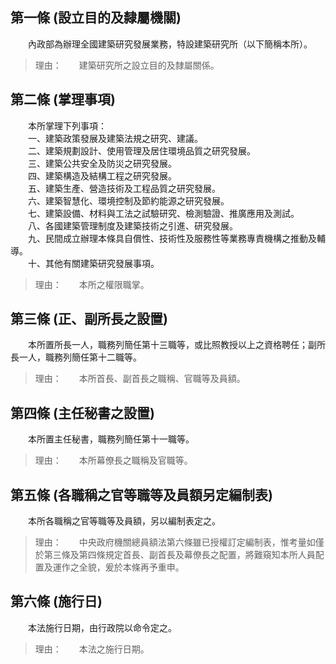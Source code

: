 第一條 (設立目的及隸屬機關)
---------------------------
　　內政部為辦理全國建築研究發展業務，特設建築研究所（以下簡稱本所）。  
> 理由：　　建築研究所之設立目的及隸屬關係。



第二條 (掌理事項)
-----------------
　　本所掌理下列事項：  
　　一、建築政策發展及建築法規之研究、建議。  
　　二、建築規劃設計、使用管理及居住環境品質之研究發展。  
　　三、建築公共安全及防災之研究發展。  
　　四、建築構造及結構工程之研究發展。  
　　五、建築生產、營造技術及工程品質之研究發展。  
　　六、建築智慧化、環境控制及節約能源之研究發展。  
　　七、建築設備、材料與工法之試驗研究、檢測驗證、推廣應用及測試。  
　　八、各國建築管理制度及建築技術之引進、研究發展。  
　　九、民間成立辦理本條具自償性、技術性及服務性等業務專責機構之推動及輔導。  
　　十、其他有關建築研究發展事項。  
> 理由：　　本所之權限職掌。



第三條 (正、副所長之設置)
-------------------------
　　本所置所長一人，職務列簡任第十三職等，或比照教授以上之資格聘任；副所長一人，職務列簡任第十二職等。  
> 理由：　　本所首長、副首長之職稱、官職等及員額。



第四條 (主任秘書之設置)
-----------------------
　　本所置主任秘書，職務列簡任第十一職等。  
> 理由：　　本所幕僚長之職稱及官職等。



第五條 (各職稱之官等職等及員額另定編制表)
-----------------------------------------
　　本所各職稱之官等職等及員額，另以編制表定之。  
> 理由：　　中央政府機關總員額法第六條雖已授權訂定編制表，惟考量如僅於第三條及第四條規定首長、副首長及幕僚長之配置，將難窺知本所人員配置及運作之全貌，爰於本條再予重申。



第六條 (施行日)
---------------
　　本法施行日期，由行政院以命令定之。  
> 理由：　　本法之施行日期。